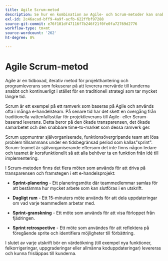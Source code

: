 ```yaml
---
title: Agile Scrum-metod
description: Se hur en kombination av Agile- och Scrum-metoder kan snabba upp ert e-handelsprojekt.
exl-id: 2c46acad-bff9-4a9f-acfb-622ffbf97288
source-git-commit: e76f101df47116f7b246f21f0fe0fa72769d2776
workflow-type: tm+mt
source-wordcount: '262'
ht-degree: 0%

---
```


# Agile Scrum-metod

Agile är en tidboxad, iterativ metod för projekthantering och programleverans som fokuserar på att leverera mervärde till kunderna snabbt och kontinuerligt i stället för en traditionell strategi som tar mycket längre tid.

Scrum är ett exempel på ett ramverk som baseras på Agile och används ofta i många e-handelsteam. På senare tid har det skett en övergång från traditionella vattenfallsstilar för projektleverans till Agile- eller Scrum-baserad leverans. Detta beror på den ökade transparensen, det ökade samarbetet och den snabbare time-to-market som dessa ramverk ger.

Scrum uppmuntrar självorganiserade, funktionsövergripande team att lösa problem tillsammans under en tidsbegränsad period som kallas&quot;sprint&quot;. Scrum-teamet är självorganiserande eftersom det inte finns någon ledare och teamet är korsfunktionellt så att alla behöver ta en funktion från idé till implementering.

I Scrum-metoden finns det flera möten som används för att driva på transparensen och framstegen i ett e-handelsprojekt:

- **Sprint-planering** - Ett planeringsmöte där teammedlemmar samlas för att bestämma hur mycket arbete som kan slutföras i en utskrift.

- **Dagligt rum** - Ett 15-minuters möte används för att dela uppdateringar om vad varje teammedlem arbetar med.

- **Sprint-granskning** - Ett möte som används för att visa förloppet från fjädringen.

- **Sprint retrospective** - Ett möte som användes för att reflektera på föregående sprite och identifiera möjligheter till förbättring.

I slutet av varje utskrift bör en värdeökning (till exempel nya funktioner, felkorrigeringar, uppgraderingar eller allmänna koduppdateringar) levereras och kunna frisläppas till kunderna.
